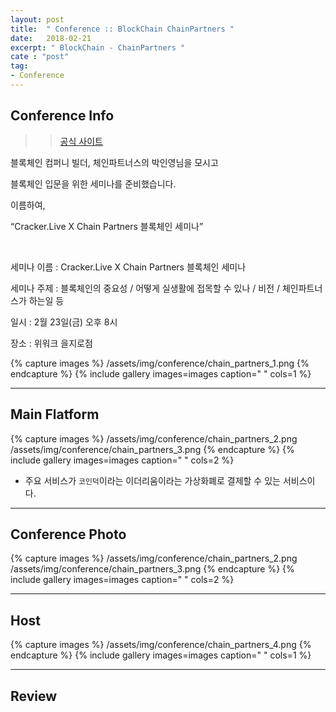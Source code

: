 ```yaml
---
layout: post
title:  " Conference :: BlockChain ChainPartners "
date:   2018-02-21
excerpt: " BlockChain - ChainPartners "
cate : "post"
tag:
- Conference
---
```



## Conference Info

>> [공식 사이트](http://www.chain.partners/)




블록체인 컴퍼니 빌더, 체인파트너스의 박인영님을 모시고 

블록체인 입문을 위한 세미나를 준비했습니다.

이름하여,

“Cracker.Live X Chain Partners 블록체인 세미나”

<br>

세미나 이름 : Cracker.Live X Chain Partners 블록체인 세미나

세미나 주제 : 블록체인의 중요성 / 어떻게 실생활에 접목할 수 있나 / 비전 / 체인파트너스가 하는일 등

일시 : 2월 23일(금) 오후 8시

장소 : 위워크 을지로점


{% capture images %}
  /assets/img/conference/chain_partners_1.png
{% endcapture %}
{% include gallery images=images caption=" " cols=1 %}

---

## Main Flatform

{% capture images %}
  /assets/img/conference/chain_partners_2.png
  /assets/img/conference/chain_partners_3.png
{% endcapture %}
{% include gallery images=images caption=" " cols=2 %}

* 주요 서비스가 `코인덕`이라는 이더리움이라는 가상화폐로 결제할 수 있는 서비스이다.


---

## Conference Photo

{% capture images %}
  /assets/img/conference/chain_partners_2.png
  /assets/img/conference/chain_partners_3.png
{% endcapture %}
{% include gallery images=images caption=" " cols=2 %}



---


## Host


{% capture images %}
  /assets/img/conference/chain_partners_4.png
{% endcapture %}
{% include gallery images=images caption=" " cols=1 %}


---


## Review
